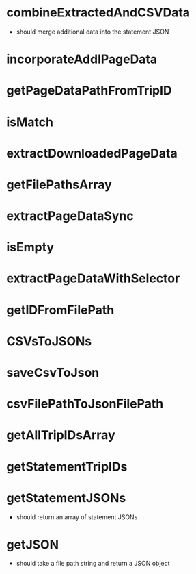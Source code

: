 # combineExtractedAndCSVData
- should merge additional data into the statement JSON
# incorporateAddlPageData
# getPageDataPathFromTripID
# isMatch
# extractDownloadedPageData
# getFilePathsArray
# extractPageDataSync
# isEmpty
# extractPageDataWithSelector
# getIDFromFilePath
# CSVsToJSONs
# saveCsvToJson
# csvFilePathToJsonFilePath
# getAllTripIDsArray
# getStatementTripIDs
# getStatementJSONs
- should return an array of statement JSONs
# getJSON
- should take a file path string and return a JSON object

